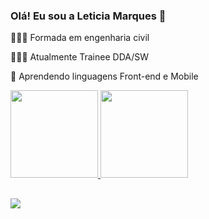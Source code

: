 ### Olá! Eu sou a Leticia Marques 👋

👷🏽‍♀️ Formada em engenharia civil

👩🏽‍💻 Atualmente Trainee DDA/SW 

🤩 Aprendendo linguagens Front-end e Mobile 

 <div>
  <a href="https://github.com/leticia-marques-ey">
  <img height="140em" src="https://github-readme-stats.vercel.app/api?username=leticia-marques-ey&show_icons=true&theme=buefy&include_all_commits=true&count_private=true"/>
  <img height="140em" src="https://github-readme-stats.vercel.app/api/top-langs/?username=leticia-marques-ey&layout=compact&langs_count=7&theme=buefy"/>
</div>

  ##
  
   <div> 
     
  <a href="https://www.linkedin.com/in/lemarrques/" target="_blank"><img src="https://img.shields.io/badge/-LinkedIn-%230077B5?style=for-the-badge&logo=linkedin&logoColor=white" target="_blank"></a> 
     
  </div>

